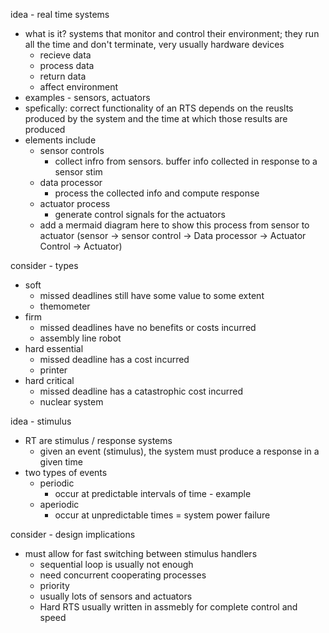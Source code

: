 idea - real time systems
- what is it? systems that monitor and control their environment; they run all the time and don't terminate, very usually hardware devices
	- recieve data
	- process data
	- return data
	- affect environment
- examples - sensors, actuators
- spefically: correct functionality of an RTS depends on the reuslts produced by the system and the time at which those results are produced
- elements include
	- sensor controls
		- collect infro from sensors. buffer info collected in response to a sensor stim
	- data processor
		- process the collected info and compute response
	- actuator process
		- generate control signals for the actuators
	- add a mermaid diagram here to show this process from sensor to actuator (sensor -> sensor control -> Data processor -> Actuator Control -> Actuator)

consider - types
- soft
	- missed deadlines still have some value to some extent
	- themometer
- firm
	- missed deadlines have no benefits or costs incurred
	- assembly line robot
- hard essential
	- missed deadline has a cost incurred
	- printer
- hard critical
	- missed deadline has a catastrophic cost incurred
	- nuclear system

idea - stimulus
- RT are stimulus / response systems
	- given an event (stimulus), the system must produce a response in a given time
- two types of events
	- periodic
		- occur at predictable intervals of time - example
	- aperiodic
		- occur at unpredictable times = system power failure

consider - design implications
- must allow for fast switching between stimulus handlers
	- sequential loop is usually not enough
	- need concurrent cooperating processes
	- priority
	- usually lots of sensors and actuators
	- Hard RTS usually written in assmebly for complete control and speed

